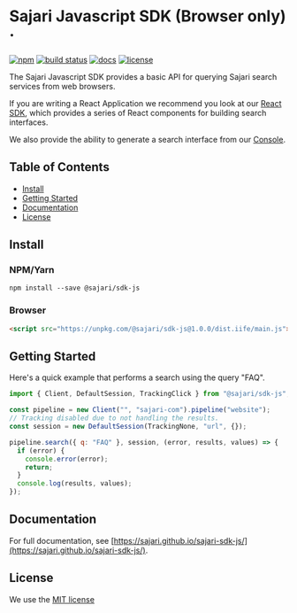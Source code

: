 # Sajari Javascript SDK (Browser only) &middot;
[![npm](https://img.shields.io/npm/v/sajari.svg?style=flat-square)](https://www.npmjs.com/package/sajari)
[![build status](https://img.shields.io/travis/sajari/sajari-sdk-js/master.svg?style=flat-square)](https://travis-ci.org/sajari/sajari-sdk-js)
[![docs](https://sajari.github.io/sajari-sdk-js/badge.svg)](https://sajari.github.io/sajari-sdk-js/)
[![license](https://img.shields.io/badge/license-MIT-green.svg?style=flat-square)](./LICENSE)

The Sajari Javascript SDK provides a basic API for querying Sajari search services from web browsers.

If you are writing a React Application we recommend you look at our [React SDK](https://www.github.com/sajari/sajari-sdk-react), which provides a series of React components
for building search interfaces.

We also provide the ability to generate a search interface from our [Console](https://www.sajari.com/console).

## Table of Contents

* [Install](#intall)
* [Getting Started](#getting-started)
* [Documentation](#documentation)
* [License](#license)

## Install

### NPM/Yarn

```
npm install --save @sajari/sdk-js
```

### Browser

```html
<script src="https://unpkg.com/@sajari/sdk-js@1.0.0/dist.iife/main.js"></script>
```

## Getting Started

Here's a quick example that performs a search using the query "FAQ".

```javascript
import { Client, DefaultSession, TrackingClick } from "@sajari/sdk-js";

const pipeline = new Client("", "sajari-com").pipeline("website");
// Tracking disabled due to not handling the results.
const session = new DefaultSession(TrackingNone, "url", {});

pipeline.search({ q: "FAQ" }, session, (error, results, values) => {
  if (error) {
    console.error(error);
    return;
  }
  console.log(results, values);
});
```

## Documentation

For full documentation, see [https://sajari.github.io/sajari-sdk-js/](https://sajari.github.io/sajari-sdk-js/).

## License

We use the [MIT license](./LICENSE)
